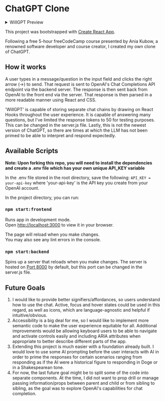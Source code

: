 # ChatGPT Clone

<details><summary>WillGPT Preview</summary>
![Preview of WillGPT, the ChatGPT clone. The user is typing a message to the Language Learning Model, and it is responding coherently](.github/WillGPT.gif)
</details>

This project was bootstrapped with [Create React App](https://github.com/facebook/create-react-app).

Following a free 5-hour freeCodeCamp course presented by Ania Kubow, a renowned software developer and course creator, I created my own clone of ChatGPT.

## How it works
A user types in a message/question in the input field and clicks the right arrow (&rarr;) to send. That request is sent to OpenAI's Chat Completions API endpoint via the backend server. The response is then sent back from OpenAI to the front end via the server. That response is then parsed in a more readable manner using React and CSS.

'WillGPT' is capable of storing separate chat chains by drawing on React Hooks throughout the user experience. It is capable of answering many questions, but I've limited the response tokens to 50 for testing purposes. This can be changed in the server.js file. Lastly, this is not the newest version of ChatGPT, so there are times at which the LLM has not been primed to be able to interpret and respond expectedly.

## Available Scripts

**Note: Upon forking this repo, you will need to install the dependencies and create a .env file which has your own unique API_KEY variable**

In the .env file stored in the root directory, save the following: `API_KEY = your-api-key` where 'your-api-key' is the API key you create from your OpenAI account.

In the project directory, you can run:

### `npm start:frontend`

Runs app in development mode.\
Open [http://localhost:3000](http://localhost:3000) to view it in your browser.

The page will reload when you make changes.\
You may also see any lint errors in the console.

### `npm start:backend`

Spins up a server that reloads when you make changes.
The server is hosted on [Port 8000](http://localhost:8000) by default, but this port can be changed in the server.js file. 

## Future Goals
1. I would like to provide better signifiers/affordances, so users understand how to use the chat. Active, focus and hover states could be used in this regard, as well as icons, which are language-agnostic and helpful if intuitive/obvious. 
2. Accessibility is a big deal for me, so I would like to implement more semantic code to make the user experience equitable for all. Additional improvements would be allowing keyboard users to be able to navigate and activate controls easily and including ARIA attributes when appropriate to better describe different parts of the app.
3. Extending this project is much easier with a foundation already built. I would love to use some AI prompting before the user interacts with AI in order to prime the responses for certain scenarios ranging from responding as if the AI were a historical figure to responding in Doge or in a Shakespearean tone.
4. For now, the last future goal might be to split some of the code into separate components. At the time, I did not want to prop drill or manage passing information/props between parent and child or from sibling to sibling, as the goal was to explore OpenAI's capabilities for chat completion.